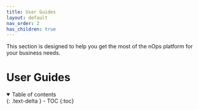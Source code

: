 ```yaml
---
title: User Guides
layout: default
nav_order: 2
has_children: true
---
```


This section is designed to help you get the most of the nOps platform for your business needs.

# User Guides

<details open markdown="block">
  <summary>
    Table of contents
  </summary>
  {: .text-delta }
- TOC
{:toc}
</details>